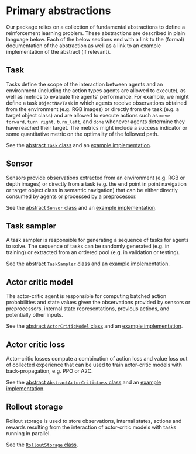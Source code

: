 # Primary abstractions

Our package relies on a collection of fundamental abstractions to define a reinforcement learning problem. These
abstractions are described in plain language below. Each of the below sections end with a link to the 
(formal) documentation of the abstraction as well as a link to an example implementation of the abstract (if relevant).

## Task

Tasks define the scope of the interaction between agents and an environment (including the action types agents are 
allowed to execute), as well as metrics to evaluate the agents' performance. For example, we might define a task 
`ObjectNavTask` in which agents receive observations obtained from the environment (e.g. RGB images) or directly from 
the task (e.g. a target object class) and are allowed to execute actions such as `move forward`, `turn right`, 
`turn_left`, and `done` whenever agents determine they have reached their target. The metrics might include a
success indicator or some quantitative metric on the optimality of the followed path.  
 
See the [abstract `Task` class](/api/rl_base/task/#task) 
and an [example implementation](/api/rl_ai2thor/object_nav/tasks/#objectnavtask).

## Sensor

Sensors provide observations extracted from an environment (e.g. RGB or depth images) or directly from a task (e.g. the 
end point in point navigation or target object class in semantic navigation) that can be either directly consumed by 
agents or processed by a [preprocessor](#preprocessor). 

See the [abstract `Sensor` class](/api/rl_base/sensor/#sensor) 
and an [example implementation](/api/rl_ai2thor/ai2thor_sensors).

## Task sampler

A task sampler is responsible for generating a sequence of tasks for agents to solve. The sequence of tasks can be 
randomly generated (e.g. in training) or extracted from an ordered pool (e.g. in validation or testing).

See the [abstract `TaskSampler` class](/api/rl_base/task/#tasksampler) 
and an [example implementation](/api/rl_ai2thor/object_nav/task_samplers/#objectnavtasksampler).

## Actor critic model

The actor-critic agent is responsible for computing batched action probabilities and state values given the 
observations provided by sensors or preprocessors, internal state representations, previous actions, and potentially 
other inputs.

See the [abstract `ActorCriticModel` class](/api/onpolicy_sync/policy/#actorcriticmodel) 
and an [example implementation](/api/models/object_nav_models/#objectnavtasksampler).

## Actor critic loss

Actor-critic losses compute a combination of action loss and value loss out of collected experience that can be used to 
train actor-critic models with back-propagation, e.g. PPO or A2C.

See the [abstract `AbstractActorCriticLoss` class](/api/onpolicy_sync/losses/abstract_loss#abstractactorcriticloss) 
and an [example implementation](/api/onpolicy_sync/losses/ppo/#ppo).

## Rollout storage

Rollout storage is used to store observations, internal states, actions and rewards resulting from the interaction of 
actor-critic models with tasks running in parallel.

See the [`RolloutStorage` class](/api/onpolicy_sync/storage/#rolloutstorage).
